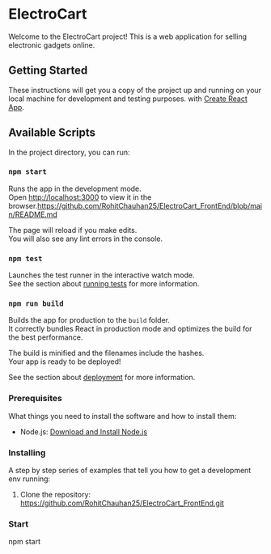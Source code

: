 # ElectroCart

Welcome to the ElectroCart project! This is a web application for selling electronic gadgets online.


## Getting Started

These instructions will get you a copy of the project up and running on your local machine for development and testing purposes.
with [Create React App](https://github.com/facebook/create-react-app).

## Available Scripts

In the project directory, you can run:

### `npm start`

Runs the app in the development mode.\
Open [http://localhost:3000](http://localhost:3000) to view it in the browser.https://github.com/RohitChauhan25/ElectroCart_FrontEnd/blob/main/README.md

The page will reload if you make edits.\
You will also see any lint errors in the console.

### `npm test`

Launches the test runner in the interactive watch mode.\
See the section about [running tests](https://facebook.github.io/create-react-app/docs/running-tests) for more information.

### `npm run build`

Builds the app for production to the `build` folder.\
It correctly bundles React in production mode and optimizes the build for the best performance.

The build is minified and the filenames include the hashes.\
Your app is ready to be deployed!

See the section about [deployment](https://facebook.github.io/create-react-app/docs/deployment) for more information.

### Prerequisites

What things you need to install the software and how to install them:

- Node.js: [Download and Install Node.js](https://nodejs.org/en/download/)

### Installing

A step by step series of examples that tell you how to get a development env running:

1. Clone the repository:
 https://github.com/RohitChauhan25/ElectroCart_FrontEnd.git


### Start
 npm start
 
 
